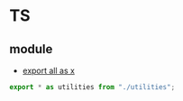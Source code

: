# TS

## module

- [export all as x](https://www.typescriptlang.org/docs/handbook/modules.html#export-all-as-x)

```typescript
export * as utilities from "./utilities";
```